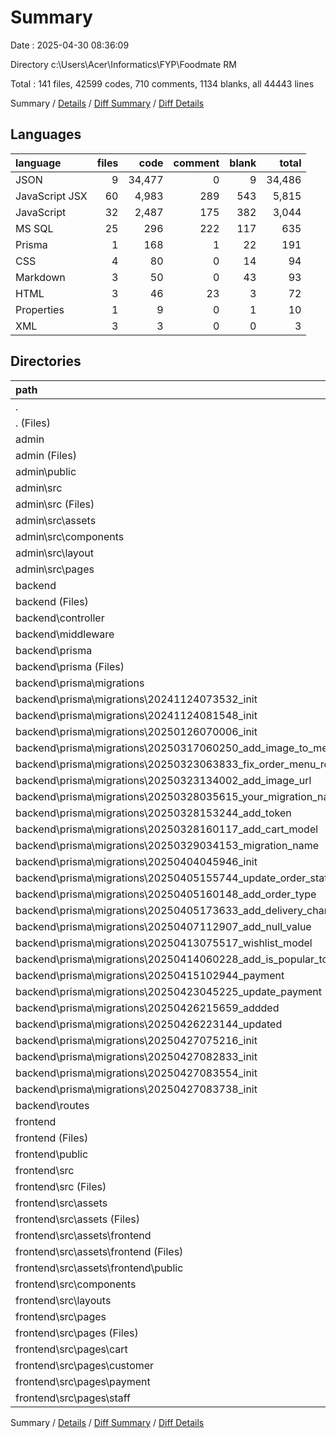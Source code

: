 # Summary

Date : 2025-04-30 08:36:09

Directory c:\\Users\\Acer\\Informatics\\FYP\\Foodmate RM

Total : 141 files,  42599 codes, 710 comments, 1134 blanks, all 44443 lines

Summary / [Details](details.md) / [Diff Summary](diff.md) / [Diff Details](diff-details.md)

## Languages
| language | files | code | comment | blank | total |
| :--- | ---: | ---: | ---: | ---: | ---: |
| JSON | 9 | 34,477 | 0 | 9 | 34,486 |
| JavaScript JSX | 60 | 4,983 | 289 | 543 | 5,815 |
| JavaScript | 32 | 2,487 | 175 | 382 | 3,044 |
| MS SQL | 25 | 296 | 222 | 117 | 635 |
| Prisma | 1 | 168 | 1 | 22 | 191 |
| CSS | 4 | 80 | 0 | 14 | 94 |
| Markdown | 3 | 50 | 0 | 43 | 93 |
| HTML | 3 | 46 | 23 | 3 | 72 |
| Properties | 1 | 9 | 0 | 1 | 10 |
| XML | 3 | 3 | 0 | 0 | 3 |

## Directories
| path | files | code | comment | blank | total |
| :--- | ---: | ---: | ---: | ---: | ---: |
| . | 141 | 42,599 | 710 | 1,134 | 44,443 |
| . (Files) | 3 | 4,182 | 0 | 3 | 4,185 |
| admin | 32 | 6,684 | 33 | 213 | 6,930 |
| admin (Files) | 8 | 4,788 | 2 | 15 | 4,805 |
| admin\\public | 1 | 1 | 0 | 0 | 1 |
| admin\\src | 23 | 1,895 | 31 | 198 | 2,124 |
| admin\\src (Files) | 4 | 82 | 2 | 13 | 97 |
| admin\\src\\assets | 1 | 1 | 0 | 0 | 1 |
| admin\\src\\components | 13 | 1,022 | 12 | 114 | 1,148 |
| admin\\src\\layout | 1 | 17 | 5 | 5 | 27 |
| admin\\src\\pages | 4 | 773 | 12 | 66 | 851 |
| backend | 49 | 2,426 | 394 | 503 | 3,323 |
| backend (Files) | 1 | 67 | 1 | 9 | 77 |
| backend\\controller | 11 | 1,666 | 160 | 308 | 2,134 |
| backend\\middleware | 2 | 46 | 4 | 12 | 62 |
| backend\\prisma | 26 | 464 | 223 | 139 | 826 |
| backend\\prisma (Files) | 1 | 168 | 1 | 22 | 191 |
| backend\\prisma\\migrations | 25 | 296 | 222 | 117 | 635 |
| backend\\prisma\\migrations\\20241124073532_init | 1 | 36 | 7 | 11 | 54 |
| backend\\prisma\\migrations\\20241124081548_init | 1 | 15 | 15 | 8 | 38 |
| backend\\prisma\\migrations\\20250126070006_init | 1 | 35 | 29 | 13 | 77 |
| backend\\prisma\\migrations\\20250317060250_add_image_to_menuitem | 1 | 25 | 21 | 10 | 56 |
| backend\\prisma\\migrations\\20250323063833_fix_order_menu_relation | 1 | 16 | 20 | 8 | 44 |
| backend\\prisma\\migrations\\20250323134002_add_image_url | 1 | 3 | 8 | 1 | 12 |
| backend\\prisma\\migrations\\20250328035615_your_migration_name | 1 | 17 | 20 | 8 | 45 |
| backend\\prisma\\migrations\\20250328153244_add_token | 1 | 8 | 2 | 3 | 13 |
| backend\\prisma\\migrations\\20250328160117_add_cart_model | 1 | 10 | 3 | 4 | 17 |
| backend\\prisma\\migrations\\20250329034153_migration_name | 1 | 13 | 2 | 3 | 18 |
| backend\\prisma\\migrations\\20250404045946_init | 1 | 22 | 20 | 9 | 51 |
| backend\\prisma\\migrations\\20250405155744_update_order_status | 1 | 6 | 13 | 5 | 24 |
| backend\\prisma\\migrations\\20250405160148_add_order_type | 1 | 1 | 7 | 1 | 9 |
| backend\\prisma\\migrations\\20250405173633_add_delivery_charge_to_order | 1 | 4 | 9 | 1 | 14 |
| backend\\prisma\\migrations\\20250407112907_add_null_value | 1 | 1 | 1 | 1 | 3 |
| backend\\prisma\\migrations\\20250413075517_wishlist_model | 1 | 10 | 3 | 4 | 17 |
| backend\\prisma\\migrations\\20250414060228_add_is_popular_to_menu | 1 | 1 | 1 | 1 | 3 |
| backend\\prisma\\migrations\\20250415102944_payment | 1 | 16 | 3 | 4 | 23 |
| backend\\prisma\\migrations\\20250423045225_update_payment | 1 | 1 | 7 | 1 | 9 |
| backend\\prisma\\migrations\\20250426215659_addded | 1 | 16 | 2 | 3 | 21 |
| backend\\prisma\\migrations\\20250426223144_updated | 1 | 10 | 3 | 4 | 17 |
| backend\\prisma\\migrations\\20250427075216_init | 1 | 3 | 10 | 3 | 16 |
| backend\\prisma\\migrations\\20250427082833_init | 1 | 8 | 3 | 4 | 15 |
| backend\\prisma\\migrations\\20250427083554_init | 1 | 4 | 11 | 4 | 19 |
| backend\\prisma\\migrations\\20250427083738_init | 1 | 15 | 2 | 3 | 20 |
| backend\\routes | 9 | 183 | 6 | 35 | 224 |
| frontend | 57 | 29,307 | 283 | 415 | 30,005 |
| frontend (Files) | 8 | 5,813 | 2 | 13 | 5,828 |
| frontend\\public | 1 | 1 | 0 | 0 | 1 |
| frontend\\src | 48 | 23,493 | 281 | 402 | 24,176 |
| frontend\\src (Files) | 4 | 111 | 3 | 13 | 127 |
| frontend\\src\\assets | 6 | 20,324 | 23 | 43 | 20,390 |
| frontend\\src\\assets (Files) | 1 | 408 | 0 | 6 | 414 |
| frontend\\src\\assets\\frontend | 5 | 19,916 | 23 | 37 | 19,976 |
| frontend\\src\\assets\\frontend (Files) | 3 | 19,871 | 0 | 35 | 19,906 |
| frontend\\src\\assets\\frontend\\public | 2 | 45 | 23 | 2 | 70 |
| frontend\\src\\components | 15 | 1,306 | 134 | 131 | 1,571 |
| frontend\\src\\layouts | 3 | 35 | 0 | 7 | 42 |
| frontend\\src\\pages | 20 | 1,717 | 121 | 208 | 2,046 |
| frontend\\src\\pages (Files) | 5 | 340 | 11 | 34 | 385 |
| frontend\\src\\pages\\cart | 4 | 591 | 13 | 70 | 674 |
| frontend\\src\\pages\\customer | 7 | 572 | 95 | 75 | 742 |
| frontend\\src\\pages\\payment | 3 | 207 | 2 | 28 | 237 |
| frontend\\src\\pages\\staff | 1 | 7 | 0 | 1 | 8 |

Summary / [Details](details.md) / [Diff Summary](diff.md) / [Diff Details](diff-details.md)